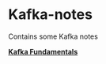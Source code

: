 # Kafka-notes
Contains some Kafka notes

**[Kafka Fundamentals]( https://www.conduktor.io/kafka/kafka-fundamentals)**
